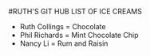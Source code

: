 #RUTH'S GIT HUB LIST OF ICE CREAMS

- Ruth Collings = Chocolate
- Phil Richards = Mint Chocolate Chip
- Nancy Li = Rum and Raisin
